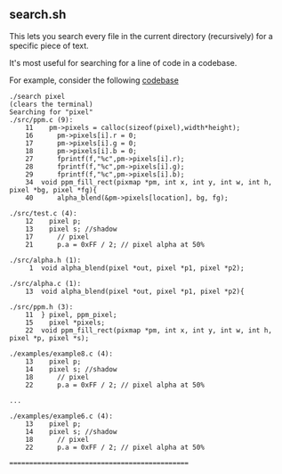## search.sh

This lets you search every file in the current directory (recursively) for a specific piece of text.

It's most useful for searching for a line of code in a codebase.

For example, consider the following [codebase](https://github.com/bradens-stuff/ppm-test)

    ./search pixel
    (clears the terminal)
    Searching for "pixel"
    ./src/ppm.c (9): 
        11    pm->pixels = calloc(sizeof(pixel),width*height);
        16      pm->pixels[i].r = 0;
        17      pm->pixels[i].g = 0;
        18      pm->pixels[i].b = 0;
        27      fprintf(f,"%c",pm->pixels[i].r);
        28      fprintf(f,"%c",pm->pixels[i].g);
        29      fprintf(f,"%c",pm->pixels[i].b);
        34  void ppm_fill_rect(pixmap *pm, int x, int y, int w, int h, pixel *bg, pixel *fg){
        40      alpha_blend(&pm->pixels[location], bg, fg);
    
    ./src/test.c (4): 
        12    pixel p;
        13    pixel s; //shadow
        17      // pixel
        21      p.a = 0xFF / 2; // pixel alpha at 50%
    
    ./src/alpha.h (1): 
         1  void alpha_blend(pixel *out, pixel *p1, pixel *p2);
    
    ./src/alpha.c (1): 
        13  void alpha_blend(pixel *out, pixel *p1, pixel *p2){
    
    ./src/ppm.h (3): 
        11  } pixel, ppm_pixel;
        15    pixel *pixels;
        22  void ppm_fill_rect(pixmap *pm, int x, int y, int w, int h, pixel *p, pixel *s);
    
    ./examples/example8.c (4): 
        13    pixel p;
        14    pixel s; //shadow
        18      // pixel
        22      p.a = 0xFF / 2; // pixel alpha at 50%
    
    ...
    
    ./examples/example6.c (4): 
        13    pixel p;
        14    pixel s; //shadow
        18      // pixel
        22      p.a = 0xFF / 2; // pixel alpha at 50%
    
    =============================================


